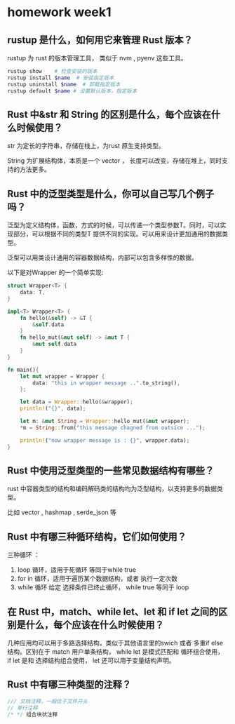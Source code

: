 # homework week1

## rustup 是什么，如何用它来管理 Rust 版本？

rustup 为 rust 的版本管理工具， 类似于 nvm , pyenv 这些工具。

```bash
rustup show    # 检查安装的版本
rustup install $name  # 安装指定版本
rustup uninstall $name  # 卸载指定版本
rustup default $name # 设置默认版本，指定版本
```

## Rust 中&str 和 String 的区别是什么，每个应该在什么时候使用？

str 为定长的字符串，存储在栈上，为rust 原生支持类型。 

String 为扩展结构体，本质是一个 vector<u8> ， 长度可以改变，存储在堆上，同时支持的方法更多。 

## Rust 中的泛型类型是什么，你可以自己写几个例子吗？

泛型为定义结构体，函数，方式的时候，可以传递一个类型参数T。同时，可以实现部分，可以根据不同的类型T 提供不同的实现。可以用来设计更加通用的数据类型。

泛型可以用类设计通用的容器数据结构，内部可以包含多样性的数据。

以下是对Wrapper 的一个简单实现:

```rust
struct Wrapper<T> {
    data: T,
}

impl<T> Wrapper<T> {
    fn hello(&self) -> &T {
        &self.data
    }
    fn hello_mut(&mut self) -> &mut T {
        &mut self.data
    }
}

fn main(){
   	let mut wrapper = Wrapper {
        data: "this in wrapper message ..".to_string(),
    };

    let data = Wrapper::hello(&wrapper);
    println!("{}", data);

    let m: &mut String = Wrapper::hello_mut(&mut wrapper);
    *m = String::from("this message chagned from outsice ...");

    println!("now wrapper message is : {}", wrapper.data);
}
```

## Rust 中使用泛型类型的一些常见数据结构有哪些？

rust 中容器类型的结构和编码解码类的结构均为泛型结构，以支持更多的数据类型。 

比如 vector ,  hashmap , serde_json 等

## Rust 中有哪三种循环结构，它们如何使用？

三种循环 ：

1. loop 循环，适用于死循环 等同于while true 
2. for in 循环，适用于遍历某个数据结构，或者 执行一定次数
3. while  循环 给定 选择条件已终止循环， while true 等同于 loop

## 在 Rust 中，match、while let、let 和 if let 之间的区别是什么，每个应该在什么时候使用？

几种应用均可以用于多路选择结构，类似于其他语言里的swich 或者 多重if else 结构。区别在于 match 用户单条结构， while let 是模式匹配和 循环组合使用， if let  是和 选择结构组合使用， let  还可以用于变量结构声明。

## Rust 中有哪三种类型的注释？

```rust
/// 文档注释，一般位于文件开头
// 单行注释
/* */ 组合块状注释 
```